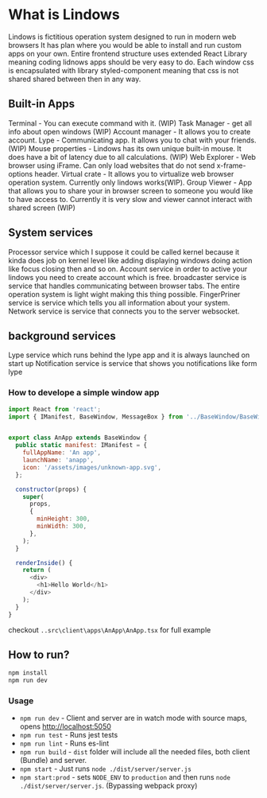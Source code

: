 # What is Lindows
Lindows is fictitious operation system designed to run in modern web browsers
It has plan where you would be able to install and run custom apps on your own. 
Entire frontend structure uses extended React Library meaning coding lidnows apps should be very easy to do.
Each window css is encapsulated with library styled-component meaning that css is not shared shared between then in any way.  
 
## Built-in Apps
Terminal - You can execute command with it. (WIP) 
Task Manager - get all info about open windows (WIP)
Account manager - It allows you to create account.
Lype - Communicating app. It allows you to chat with your friends. (WIP)
Mouse properties - Lindows has its own unique built-in mouse. It does have a bit of latency due to all calculations. (WIP)
Web Explorer - Web browser using iFrame. Can only load websites that do not send x-frame-options header. 
Virtual crate - It allows you to virtualize web browser operation system. Currently only lindows works(WIP).
Group Viewer - App that allows you to share your in browser screen to someone you would like to have access to. Currently it is very slow and viewer cannot interact with shared screen (WIP)

## System services
Processor service which I suppose it could be called kernel because it kinda does job on kernel level like adding displaying windows doing action like focus closing then and so on.
Account service in order to active your lindows you need to create account which is free.
broadcaster service is service that handles communicating between browser tabs. The entire operation system is light wight making this thing possible.
FingerPriner service is service which tells you all information about your system.
Network service is service that connects you to the server websocket. 

## background services
Lype service which runs behind the lype app and it is always launched on start up
Notification service is service that shows you notifications like form lype

### How to develope a simple window app
```js
import React from 'react';
import { IManifest, BaseWindow, MessageBox } from '../BaseWindow/BaseWindow';


export class AnApp extends BaseWindow {
  public static manifest: IManifest = {
    fullAppName: 'An app',
    launchName: 'anapp',
    icon: '/assets/images/unknown-app.svg',
  };

  constructor(props) {
    super(
      props,
      {
        minHeight: 300,
        minWidth: 300,
      },
    );
  }

  renderInside() {
    return (
      <div>
        <h1>Hello World</h1>
      </div>
    );
  }
}
```

checkout `..src\client\apps\AnApp\AnApp.tsx` for full example

## How to run?

```bash
npm install
npm run dev
```

### Usage

- `npm run dev` - Client and server are in watch mode with source maps, opens [http://localhost:5050](http://localhost:5050)
- `npm run test` - Runs jest tests
- `npm run lint` - Runs es-lint
- `npm run build` - `dist` folder will include all the needed files, both client (Bundle) and server.
- `npm start` - Just runs `node ./dist/server/server.js`
- `npm start:prod` - sets `NODE_ENV` to `production` and then runs `node ./dist/server/server.js`. (Bypassing webpack proxy)
